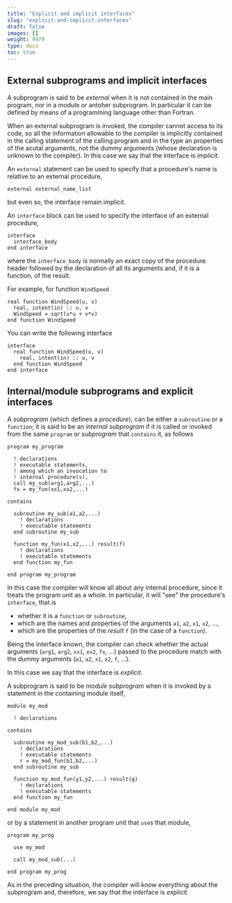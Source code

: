 ```yaml
---
title: "Explicit and implicit interfaces"
slug: "explicit-and-implicit-interfaces"
draft: false
images: []
weight: 9979
type: docs
toc: true
---
```


## External subprograms and implicit interfaces
A subprogram is said to be *external* when it is not contained in the main program, nor in a module or antoher subprogram. In particular it can be defined by means of a programming language other than Fortran.

When an external subprogram is invoked, the compiler cannot access to its code, so all the information allowable to the compiler is implicitly contained in the calling statement of the calling program and in the type an properties of the acutal arguments, not the dummy arguments (whose declaration is unknown to the compiler).
In this case we say that the interface is *implicit*.

An `external` statement can be used to specify that a procedure's name is relative to an external procedure,

    external external_name_list

but even so, the interface remain implicit.

An `interface` block can be used to specify the interface of an external procedure,

    interface
      interface_body
    end interface

where the `interface_body` is normally an exact copy of the procedure header followed by the declaration of all its arguments and, if it is a function, of the result. 

For example, for function `WindSpeed` 

    real function WindSpeed(u, v)
      real, intent(in) :: u, v
      WindSpeed = sqrt(u*u + v*v)
    end function WindSpeed

You can write the following interface

    interface
      real function WindSpeed(u, v)
        real, intent(in) :: u, v
      end function WindSpeed
    end interface

## Internal/module subprograms and explicit interfaces
A *subprogram* (which defines a *procedure*), can be either a `subroutine` or a `function`; it is said to be an *internal subprogram* if it is called or invoked from the same `program` or *subprogram* that `contains` it, as follows

    program my_program

      ! declarations
      ! executable statements,
      ! among which an invocation to
      ! internal procedure(s),
      call my_sub(arg1,arg2,...)
      fx = my_fun(xx1,xx2,...)

    contains
      
      subroutine my_sub(a1,a2,...)
        ! declarations
        ! executable statements
      end subroutine my_sub

      function my_fun(x1,x2,...) result(f)
        ! declarations
        ! executable statements
      end function my_fun

    end program my_program

In this case the compiler will know all about any internal procedure, since it treats the program unit as a whole. In particular, it will "see" the procedure's `interface`, that is

 - whether it is a `function` or `subroutine`,
 - which are the names and properties of the arguments `a1`, `a2`, `x1`, `x2`, ...,
 - which are the properties of the *result* `f` (in the case of a `function`).

Being the interface known, the compiler can check whether the actual arguments (`arg1`, `arg2`, `xx1`, `xx2`, `fx`, ...) passed to the procedure match with the dummy arguments (`a1`, `a2`, `x1`, `x2`, `f`, ...).

In this case we say that the interface is *explicit*.

A subprogram is said to be *module subprogram* when it is invoked by a statement in the containing module itself,

    module my_mod

      ! declarations

    contains
      
      subroutine my_mod_sub(b1,b2,...)
        ! declarations
        ! executable statements
        r = my_mod_fun(b1,b2,...)
      end subroutine my_sub

      function my_mod_fun(y1,y2,...) result(g)
        ! declarations
        ! executable statements
      end function my_fun

    end module my_mod


 or by a statement in another program unit that `use`s that module,

    program my_prog

      use my_mod

      call my_mod_sub(...)

    end program my_prog

 As in the preceding situation, the compiler will know everything about the subprogram and, therefore, we say that the interface is *explicit*.

